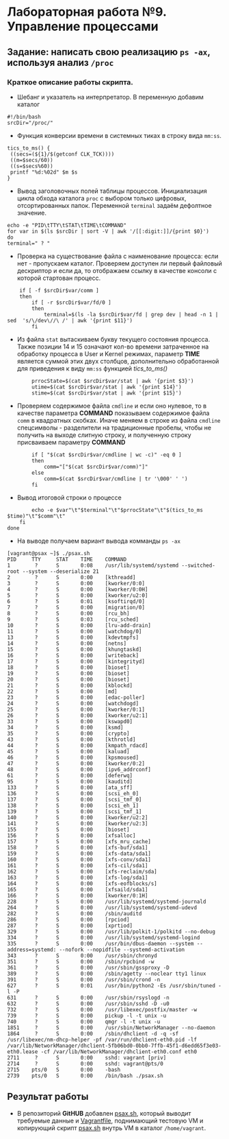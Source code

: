 # Лабораторная работа №9. Управление процессами
 


## Задание: написать свою реализацию `ps -ax`, используя анализ `/proc`

### Краткое описание работы скрипта. 

* Шебанг и указатель на интерпретатор. В переменную добавим каталог 
```
#!/bin/bash
srcDir="/proc/"
```
* Функция конверсии времени в системных тиках в строку вида `mm:ss`.
```
tics_to_ms() {
 ((secs=(${1}/$(getconf CLK_TCK))))
 ((m=$secs/60))
 ((s=$secs%60))
 printf "%d:%02d" $m $s
}
```

* Вывод заголовочных полей таблицы процессов. Инициализация цикла обхода каталога `proc` с выбором только цифровых, отсортированных папок. Переменной `terminal` задаём дефолтное значение.
```
echo -e "PID\tTTY\tSTAT\tTIME\tCOMMAND"
for var in $(ls $srcDir | sort -V | awk '/[[:digit:]]/{print $0}')
do
terminal=" ? "
```

* Проверка на существование файла с наименование процесса: если нет - пропускаем каталог. Проверяем доступен ли первый файловый дескриптор и если да, то отображаем ссылку в качестве консоли с которой стартован процесс.
```
    if [ -f $srcDir$var/comm ]
    then
        if [ -r $srcDir$var/fd/0 ]
        then
            terminal=$(ls -la $srcDir$var/fd | grep dev | head -n 1 |  sed  's/\/dev\//\ /' | awk '{print $11}')
        fi
```

* Из файла `stat` вытаскиваем букву текущего состояния процесса. Также  позиции 14 и 15 означают кол-во времени затраченное на обработку процесса в User и Kernel режимах, параметр **TIME** является суммой этих двух столбцов, дополнительно обработанной для приведения к виду `mm:ss` функцией *tics_to_ms()*
```
        prrocState=$(cat $srcDir$var/stat | awk '{print $3}')
        utime=$(cat $srcDir$var/stat | awk '{print $14}')
        stime=$(cat $srcDir$var/stat | awk '{print $15}')
```

* Проверяем содержимое файла `cmdline` и если оно нулевое, то в качестве параметра **COMMAND** показываем содержимое файла `comm` в квадратных скобках. Иначе меняем в  строке из файла `cmdline` спецсимволы - разделители на традиционные пробелы, чтобы не получить на выходе слитную строку, и полученную строку присваиваем параметру **COMMAND**
```
        if [ "$(cat $srcDir$var/cmdline | wc -c)" -eq 0 ]
        then
            comm="["$(cat $srcDir$var/comm)"]"
        else
            comm=$(cat $srcDir$var/cmdline | tr '\000' ' ')
        fi
```

* Вывод итоговой строки о процессе
```
        echo -e $var"\t"$terminal"\t"$prrocState"\t"$(tics_to_ms $time)"\t"$comm"\t"                                                                
    fi
done
```

* На выводе получаем вариант вывода комманды `ps -ax`
```
[vagrant@psax ~]$ ./psax.sh
PID     TTY     STAT    TIME    COMMAND
1        ?      S       0:08    /usr/lib/systemd/systemd --switched-root --system --deserialize 21
2        ?      S       0:00    [kthreadd]
3        ?      S       0:00    [kworker/0:0]
4        ?      S       0:00    [kworker/0:0H]
5        ?      S       0:00    [kworker/u2:0]
6        ?      S       0:01    [ksoftirqd/0]
7        ?      S       0:00    [migration/0]
8        ?      S       0:00    [rcu_bh]
9        ?      S       0:03    [rcu_sched]
10       ?      S       0:00    [lru-add-drain]
11       ?      S       0:00    [watchdog/0]
13       ?      S       0:00    [kdevtmpfs]
14       ?      S       0:00    [netns]
15       ?      S       0:00    [khungtaskd]
16       ?      S       0:00    [writeback]
17       ?      S       0:00    [kintegrityd]
18       ?      S       0:00    [bioset]
19       ?      S       0:00    [bioset]
20       ?      S       0:00    [bioset]
21       ?      S       0:00    [kblockd]
22       ?      S       0:00    [md]
23       ?      S       0:00    [edac-poller]
24       ?      S       0:00    [watchdogd]
25       ?      S       0:00    [kworker/0:1]
26       ?      S       0:00    [kworker/u2:1]
33       ?      S       0:00    [kswapd0]
34       ?      S       0:00    [ksmd]
35       ?      S       0:00    [crypto]
43       ?      S       0:00    [kthrotld]
44       ?      S       0:00    [kmpath_rdacd]
45       ?      S       0:00    [kaluad]
46       ?      S       0:00    [kpsmoused]
47       ?      S       0:00    [kworker/0:2]
48       ?      S       0:00    [ipv6_addrconf]
61       ?      S       0:00    [deferwq]
95       ?      S       0:00    [kauditd]
133      ?      S       0:00    [ata_sff]
136      ?      S       0:00    [scsi_eh_0]
137      ?      S       0:00    [scsi_tmf_0]
138      ?      S       0:00    [scsi_eh_1]
139      ?      S       0:00    [scsi_tmf_1]
140      ?      S       0:00    [kworker/u2:2]
141      ?      S       0:00    [kworker/u2:3]
155      ?      S       0:00    [bioset]
156      ?      S       0:00    [xfsalloc]
157      ?      S       0:00    [xfs_mru_cache]
158      ?      S       0:00    [xfs-buf/sda1]
159      ?      S       0:00    [xfs-data/sda1]
160      ?      S       0:00    [xfs-conv/sda1]
161      ?      S       0:00    [xfs-cil/sda1]
162      ?      S       0:00    [xfs-reclaim/sda]
163      ?      S       0:00    [xfs-log/sda1]
164      ?      S       0:00    [xfs-eofblocks/s]
165      ?      S       0:00    [xfsaild/sda1]
166      ?      S       0:00    [kworker/0:1H]
228      ?      S       0:00    /usr/lib/systemd/systemd-journald
264      ?      S       0:00    /usr/lib/systemd/systemd-udevd
282      ?      S       0:00    /sbin/auditd
286      ?      S       0:00    [rpciod]
287      ?      S       0:00    [xprtiod]
329      ?      S       0:00    /usr/lib/polkit-1/polkitd --no-debug
334      ?      S       0:00    /usr/lib/systemd/systemd-logind
335      ?      S       0:00    /usr/bin/dbus-daemon --system --address=systemd: --nofork --nopidfile --systemd-activation
343      ?      S       0:00    /usr/sbin/chronyd
351      ?      S       0:00    /sbin/rpcbind -w
361      ?      S       0:00    /usr/sbin/gssproxy -D
389      ?      S       0:00    /sbin/agetty --noclear tty1 linux
391      ?      S       0:00    /usr/sbin/crond -n
627      ?      S       0:01    /usr/bin/python2 -Es /usr/sbin/tuned -l -P
631      ?      S       0:00    /usr/sbin/rsyslogd -n
632      ?      S       0:00    /usr/sbin/sshd -D -u0
732      ?      S       0:00    /usr/libexec/postfix/master -w
739      ?      S       0:00    pickup -l -t unix -u
740      ?      S       0:00    qmgr -l -t unix -u
1851     ?      S       0:00    /usr/sbin/NetworkManager --no-daemon
1864     ?      S       0:00    /sbin/dhclient -d -q -sf /usr/libexec/nm-dhcp-helper -pf /var/run/dhclient-eth0.pid -lf /var/lib/NetworkManager/dhclient-5fb06bd0-0bb0-7ffb-45f1-d6edd65f3e03-eth0.lease -cf /var/lib/NetworkManager/dhclient-eth0.conf eth0
2711     ?      S       0:00    sshd: vagrant [priv]
2714     ?      S       0:00    sshd: vagrant@pts/0
2715    pts/0   S       0:00    -bash
2739    pts/0   S       0:00    /bin/bash ./psax.sh
```

## Результат работы
* В репозиторий **GitHUB** добавлен [psax.sh](https://github.com/OlegLitvintsev/OTUS_Lab/blob/master/Lab_9/psax.sh), который выводит требуемые данные и [Vagrantfile](https://github.com/OlegLitvintsev/OTUS_Lab/blob/master/Lab_9/Vagrantfile), поднимающий тестовую VM и копирующий скрипт [psax.sh](https://github.com/OlegLitvintsev/OTUS_Lab/blob/master/Lab_9/psax.sh) внутрь VM в каталог `/home/vagrant`.
